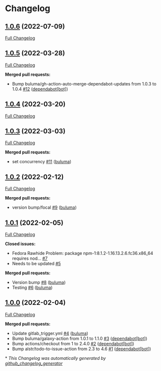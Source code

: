 # Changelog

## [1.0.6](https://github.com/buluma/ansible-role-npm/tree/1.0.6) (2022-07-09)

[Full Changelog](https://github.com/buluma/ansible-role-npm/compare/1.0.5...1.0.6)

## [1.0.5](https://github.com/buluma/ansible-role-npm/tree/1.0.5) (2022-03-28)

[Full Changelog](https://github.com/buluma/ansible-role-npm/compare/1.0.4...1.0.5)

**Merged pull requests:**

- Bump buluma/gh-action-auto-merge-dependabot-updates from 1.0.3 to 1.0.4 [\#12](https://github.com/buluma/ansible-role-npm/pull/12) ([dependabot[bot]](https://github.com/apps/dependabot))

## [1.0.4](https://github.com/buluma/ansible-role-npm/tree/1.0.4) (2022-03-20)

[Full Changelog](https://github.com/buluma/ansible-role-npm/compare/1.0.3...1.0.4)

## [1.0.3](https://github.com/buluma/ansible-role-npm/tree/1.0.3) (2022-03-03)

[Full Changelog](https://github.com/buluma/ansible-role-npm/compare/1.0.2...1.0.3)

**Merged pull requests:**

- set concurrency [\#11](https://github.com/buluma/ansible-role-npm/pull/11) ([buluma](https://github.com/buluma))

## [1.0.2](https://github.com/buluma/ansible-role-npm/tree/1.0.2) (2022-02-12)

[Full Changelog](https://github.com/buluma/ansible-role-npm/compare/1.0.1...1.0.2)

**Merged pull requests:**

- version bump/focal [\#9](https://github.com/buluma/ansible-role-npm/pull/9) ([buluma](https://github.com/buluma))

## [1.0.1](https://github.com/buluma/ansible-role-npm/tree/1.0.1) (2022-02-05)

[Full Changelog](https://github.com/buluma/ansible-role-npm/compare/1.0.0...1.0.1)

**Closed issues:**

- Fedora Rawhide Problem: package npm-1:8.1.2-1.16.13.2.6.fc36.x86\_64 requires nod... [\#7](https://github.com/buluma/ansible-role-npm/issues/7)
- Needs to be updated [\#5](https://github.com/buluma/ansible-role-npm/issues/5)

**Merged pull requests:**

- Version bump [\#8](https://github.com/buluma/ansible-role-npm/pull/8) ([buluma](https://github.com/buluma))
- Testing [\#6](https://github.com/buluma/ansible-role-npm/pull/6) ([buluma](https://github.com/buluma))

## [1.0.0](https://github.com/buluma/ansible-role-npm/tree/1.0.0) (2022-02-04)

[Full Changelog](https://github.com/buluma/ansible-role-npm/compare/2da3cb9987543b8de2069761637d54cf3e07a3e4...1.0.0)

**Merged pull requests:**

- Update gitlab\_trigger.yml [\#4](https://github.com/buluma/ansible-role-npm/pull/4) ([buluma](https://github.com/buluma))
- Bump buluma/galaxy-action from 1.0.1 to 1.1.0 [\#3](https://github.com/buluma/ansible-role-npm/pull/3) ([dependabot[bot]](https://github.com/apps/dependabot))
- Bump actions/checkout from 1 to 2.4.0 [\#2](https://github.com/buluma/ansible-role-npm/pull/2) ([dependabot[bot]](https://github.com/apps/dependabot))
- Bump alstr/todo-to-issue-action from 2.3 to 4.6 [\#1](https://github.com/buluma/ansible-role-npm/pull/1) ([dependabot[bot]](https://github.com/apps/dependabot))



\* *This Changelog was automatically generated by [github_changelog_generator](https://github.com/github-changelog-generator/github-changelog-generator)*
